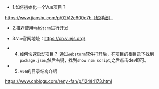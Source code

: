 - 1.如何初始化一个Vue项目？

https://www.jianshu.com/p/02b12c600c7b（超详细）

- 2.推荐使用`WebStorm`进行开发

- 3.`Vue`官网地址：https://cn.vuejs.org/


- 4. 如何快速启动项目？
通过`webstorm`软件打开后，在项目的根目录下找到`package.json`,然后右键，找到`show npm script`,之后点击dev即可。

- 5. vue的目录结构介绍

https://www.cnblogs.com/renyi-fan/p/12484173.html
